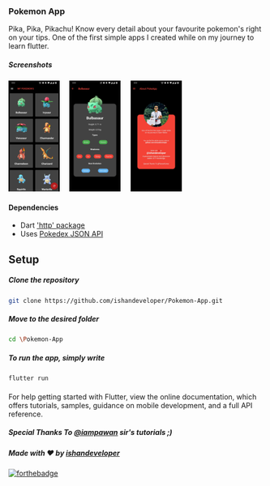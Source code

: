 ### Pokemon App
Pika, Pika, Pikachu! Know every detail about your favourite pokemon's right on your tips.
One of the first simple apps I created while on my journey to learn flutter.
##### Screenshots

  <img src="https://github.com/ishandeveloper/Pokemon-App/blob/master/screenshots/1.jpg?raw=false" width="20%">&nbsp;&nbsp;&nbsp;&nbsp;&nbsp;<img src="https://github.com/ishandeveloper/Pokemon-App/blob/master/screenshots/2.jpg?raw=false" width="20%">&nbsp;&nbsp;&nbsp;&nbsp;&nbsp;<img src="https://github.com/ishandeveloper/Pokemon-App/blob/master/screenshots/3.jpg?raw=false" width="20%">
  

#### Dependencies

* Dart ['http' package](https://pub.dev/packages/http)
* Uses [Pokedex JSON API](https://github.com/Biuni/PokemonGO-Pokedex)

## Setup

  ##### Clone the repository
```bash
git clone https://github.com/ishandeveloper/Pokemon-App.git
```
  ##### Move to the desired folder
```bash
cd \Pokemon-App
```

  ##### To run the app, simply write
```bash
flutter run
```
####

For help getting started with Flutter, view the online documentation, which offers tutorials, samples, guidance on mobile development, and a full API reference.

##### Special Thanks To <a href="https://github.com/iampawan">@iampawan</a> sir's tutorials ;)

##### Made with ♥ by <a href="https://github.com/ishandeveloper">ishandeveloper</a>


[![forthebadge](https://forthebadge.com/images/badges/built-with-love.svg)](https://github.com/ishandeveloper)
